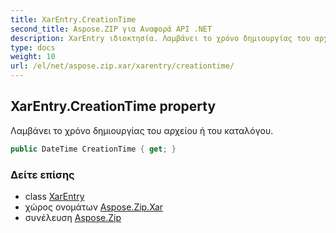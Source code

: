 ```yaml
---
title: XarEntry.CreationTime
second_title: Aspose.ZIP για Αναφορά API .NET
description: XarEntry ιδιοκτησία. Λαμβάνει το χρόνο δημιουργίας του αρχείου ή του καταλόγου.
type: docs
weight: 10
url: /el/net/aspose.zip.xar/xarentry/creationtime/
---
```

## XarEntry.CreationTime property

Λαμβάνει το χρόνο δημιουργίας του αρχείου ή του καταλόγου.

```csharp
public DateTime CreationTime { get; }
```

### Δείτε επίσης

* class [XarEntry](../)
* χώρος ονομάτων [Aspose.Zip.Xar](../../xarentry/)
* συνέλευση [Aspose.Zip](../../../)


